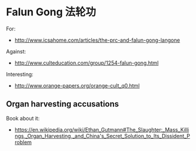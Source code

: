 # Falun Gong 法轮功

For:

- <http://www.icsahome.com/articles/the-prc-and-falun-gong-langone>

Against:

- <http://www.culteducation.com/group/1254-falun-gong.html>

Interesting:

- <http://www.orange-papers.org/orange-cult_q0.html>

## Organ harvesting accusations

Book about it:

- <https://en.wikipedia.org/wiki/Ethan_Gutmann#The_Slaughter:_Mass_Killings,_Organ_Harvesting,_and_China's_Secret_Solution_to_Its_Dissident_Problem>
